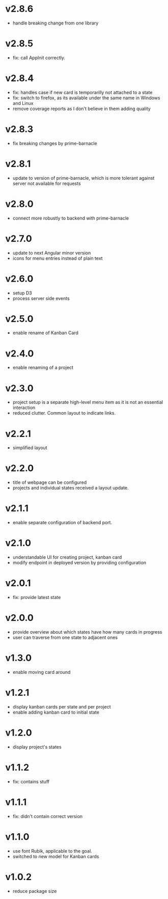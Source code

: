 # v2.8.6
- handle breaking change from one library

# v2.8.5
- fix: call AppInit correctly.

# v2.8.4
- fix: handles case if new card is temporarilly not attached to a state
- fix: switch to firefox, as its available under the same name in Windows and Linux
- remove coverage reports as I don't believe in them adding quality

# v2.8.3
- fix breaking changes by prime-barnacle

# v2.8.1
- update to version of prime-barnacle, which is more tolerant against server not available for requests

# v2.8.0
- connect more robustly to backend with prime-barnacle

# v2.7.0
- update to next Angular minor version
- icons for menu entries instead of plain text

# v2.6.0
- setup D3
- process server side events

# v2.5.0
- enable rename of Kanban Card

# v2.4.0
- enable renaming of a project

# v2.3.0
- project setup is a separate high-level menu item as it is not an essential interaction
- reduced clutter. Common layout to indicate links.

# v2.2.1
- simplified layout

# v2.2.0
- title of webpage can be configured
- projects and individual states received a layout update.

# v2.1.1
- enable separate configuration of backend port.

# v2.1.0
- understandable UI for creating project, kanban card
- modify endpoint in deployed version by providing configuration

# v2.0.1
- fix: provide latest state

# v2.0.0
- provide overview about which states have how many cards in progress
- user can traverse from one state to adjacent ones

# v1.3.0
- enable moving card around

# v1.2.1
- display kanban cards per state and per project
- enable adding kanban card to initial state 

# v1.2.0
- display project's states

# v1.1.2
- fix: contains stuff

# v1.1.1
- fix: didn't contain correct version

# v1.1.0
- use font Rubik, applicable to the goal.
- switched to new model for Kanban cards

# v1.0.2
- reduce package size